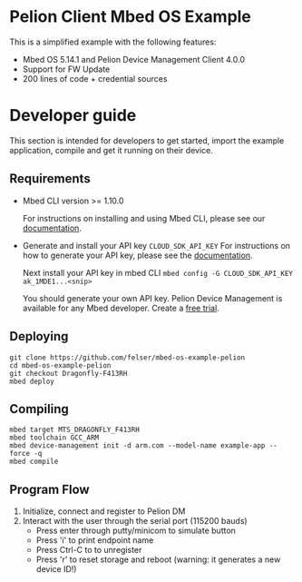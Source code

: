 # Pelion Client Mbed OS Example

This is a simplified example with the following features:
- Mbed OS 5.14.1 and Pelion Device Management Client 4.0.0
- Support for FW Update
- 200 lines of code + credential sources

# Developer guide

This section is intended for developers to get started, import the example application, compile and get it running on their device.

## Requirements

- Mbed CLI version >= 1.10.0

  For instructions on installing and using Mbed CLI, please see our [documentation](https://os.mbed.com/docs/mbed-os/latest/tools/developing-mbed-cli.html).

- Generate and install your API key `CLOUD_SDK_API_KEY`
   For instructions on how to generate your API key, please see the [documentation](https://cloud.mbed.com/docs/current/integrate-web-app/api-keys.html#generating-an-api-key).

   Next install your API key in mbed CLI
   `mbed config -G CLOUD_SDK_API_KEY ak_1MDE1...<snip>`

   You should generate your own API key. Pelion Device Management is available for any Mbed developer. Create a [free trial](https://os.mbed.com/pelion-free-tier).

## Deploying

    git clone https://github.com/felser/mbed-os-example-pelion
    cd mbed-os-example-pelion
    git checkout Dragonfly-F413RH
    mbed deploy

## Compiling

    mbed target MTS_DRAGONFLY_F413RH
    mbed toolchain GCC_ARM
    mbed device-management init -d arm.com --model-name example-app --force -q
    mbed compile

## Program Flow

1. Initialize, connect and register to Pelion DM
2. Interact with the user through the serial port (115200 bauds)
   - Press enter through putty/minicom to simulate button
   - Press 'i' to print endpoint name
   - Press Ctrl-C to to unregister
   - Press 'r' to reset storage and reboot (warning: it generates a new device ID!)
